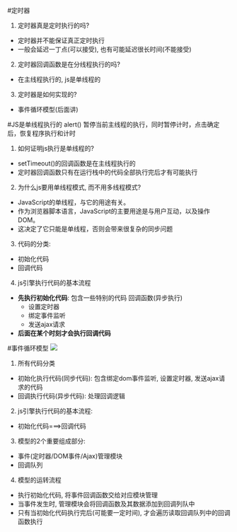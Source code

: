 #定时器
1. 定时器真是定时执行的吗?
  * 定时器并不能保证真正定时执行
  * 一般会延迟一丁点(可以接受), 也有可能延迟很长时间(不能接受)
2. 定时器回调函数是在分线程执行的吗?
  * 在主线程执行的, js是单线程的
3. 定时器是如何实现的?
  * 事件循环模型(后面讲)

#JS是单线程执行的
alert() 暂停当前主线程的执行，同时暂停计时，点击确定后，恢复程序执行和计时

1. 如何证明js执行是单线程的?
  * setTimeout()的回调函数是在主线程执行的
  * 定时器回调函数只有在运行栈中的代码全部执行完后才有可能执行
2. 为什么js要用单线程模式, 而不用多线程模式?
  * JavaScript的单线程，与它的用途有关。
  * 作为浏览器脚本语言，JavaScript的主要用途是与用户互动，以及操作DOM。
  * 这决定了它只能是单线程，否则会带来很复杂的同步问题

3. 代码的分类:
  * 初始化代码
  * 回调代码
4. js引擎执行代码的基本流程
  * **先执行初始化代码**: 包含一些特别的代码   回调函数(异步执行)
    * 设置定时器
    * 绑定事件监听
    * 发送ajax请求
  * **后面在某个时刻才会执行回调代码**

#事件循环模型
![](/img/1013/1.png)

1. 所有代码分类
  * 初始化执行代码(同步代码): 包含绑定dom事件监听, 设置定时器, 发送ajax请求的代码
  * 回调执行代码(异步代码): 处理回调逻辑
2. js引擎执行代码的基本流程:
  * 初始化代码===>回调代码
3. 模型的2个重要组成部分:
  * 事件(定时器/DOM事件/Ajax)管理模块
  * 回调队列
4. 模型的运转流程
  * 执行初始化代码, 将事件回调函数交给对应模块管理
  * 当事件发生时, 管理模块会将回调函数及其数据添加到回调列队中
  * 只有当初始化代码执行完后(可能要一定时间), 才会遍历读取回调队列中的回调函数执行